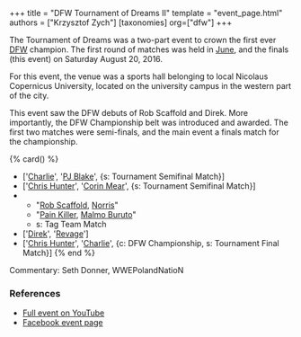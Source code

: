 +++
title = "DFW Tournament of Dreams II"
template = "event_page.html"
authors = ["Krzysztof Zych"]
[taxonomies]
org=["dfw"]
+++

The Tournament of Dreams was a two-part event to crown the first ever [DFW](@/o/dfw.md) champion. The first round of matches was held in [June](@/e/dfw/2016-06-11-dfw-tournament-of-dreams-1.md), and the finals (this event) on Saturday August 20, 2016.

For this event, the venue was a sports hall belonging to local Nicolaus Copernicus University, located on the university campus in the western part of the city.

This event saw the DFW debuts of Rob Scaffold and Direk. More importantly, the DFW Championship belt was introduced and awarded. The first two matches were semi-finals, and the main event a finals match for the championship.

{% card() %}
- ['[Charlie](@/w/madman-charlie.md)', '[PJ Blake](@/w/pj-blake.md)', {s: Tournament
      Semifinal Match}]
- ['[Chris Hunter](@/w/chris-hunter.md)', '[Corin Mear](@/w/corin-mear.md)', {s: Tournament
      Semifinal Match}]
- - "[Rob Scaffold](@/w/rob-scaffold.md), [Norris](@/w/isnorr.md)"
  - "[Pain Killer](@/w/pain-killer.md), [Malmo Buruto](@/w/malmo-buruto.md)"
  - s: Tag Team Match
- ['[Direk](@/w/direk.md)', '[Revage](@/w/rafael-kid.md)']
- ['[Chris Hunter](@/w/chris-hunter.md)', '[Charlie](@/w/madman-charlie.md)', {c: DFW
      Championship, s: Tournament Final Match}]
{% end %}

Commentary: Seth Donner, WWEPolandNatioN

### References

* [Full event on YouTube](https://www.youtube.com/watch?v=AoQtub8J1eU)
* [Facebook event page](https://www.facebook.com/events/1203592959691798/)

